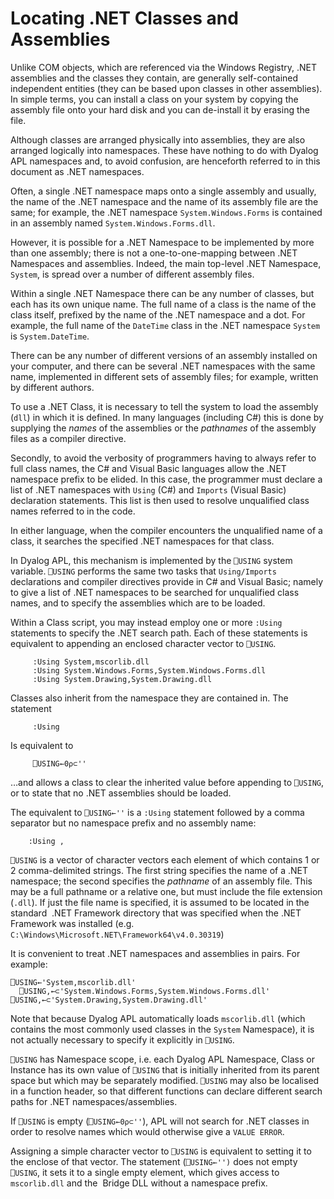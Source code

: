 # Locating .NET Classes and Assemblies

Unlike COM objects, which are referenced via the Windows Registry, .NET assemblies and the classes they contain, are generally self-contained independent entities (they can be based upon classes in other assemblies). In simple terms, you can install a class on your system by copying the assembly file onto your hard disk and you can de-install it by erasing the file.

Although classes are arranged physically into assemblies, they are also arranged logically into namespaces. These have nothing to do with Dyalog APL namespaces and, to avoid confusion, are henceforth referred to in this document as .NET namespaces.

Often, a single .NET namespace maps onto a single assembly and usually, the name of the .NET namespace and the name of its assembly file are the same; for example, the .NET namespace `System.Windows.Forms` is contained in an assembly named `System.Windows.Forms.dll`.

However, it is possible for a .NET Namespace to be implemented by more than one assembly; there is not a one-to-one-mapping between .NET Namespaces and assemblies. Indeed, the main top-level .NET Namespace, `System`, is spread over a number of different assembly files.

Within a single .NET Namespace there can be any number of classes, but each has its own unique name. The full name of a class is the name of the class itself, prefixed by the name of the .NET namespace and a dot. For example, the full name of the `DateTime` class in the .NET namespace `System` is `System.DateTime`.

There can be any number of different versions of an assembly installed on your computer, and there can be several .NET namespaces with the same name, implemented in different sets of assembly files; for example, written by different authors.

To use a .NET Class, it is necessary to tell the system to load the assembly (`dll`) in which it is defined. In many languages (including C#) this is done by supplying the *names* of the assemblies or the *pathnames* of the assembly files as a compiler directive.

Secondly, to avoid the verbosity of programmers having to always refer to full class names, the C# and Visual Basic languages allow the .NET namespace prefix to be elided. In this case, the programmer must declare a list of .NET namespaces with `Using` (C#) and `Imports` (Visual Basic) declaration statements. This list is then used to resolve unqualified class names referred to in the code.

In either language, when the compiler encounters the unqualified name of a class, it searches the specified .NET namespaces for that class.

In Dyalog APL, this mechanism is implemented by the `⎕USING` system variable. `⎕USING` performs the same two tasks that `Using/Imports` declarations and compiler directives provide in C# and Visual Basic; namely to give a list of .NET namespaces to be searched for unqualified class names, and to specify the assemblies which are to be loaded.

Within a Class script, you may instead employ one or more `:Using` statements to specify the .NET search path. Each of these statements is equivalent to appending an enclosed character vector to `⎕USING`.
```apl
     :Using System,mscorlib.dll
     :Using System.Windows.Forms,System.Windows.Forms.dll
     :Using System.Drawing,System.Drawing.dll
```

Classes also inherit from the namespace they are contained in. The statement
```apl
     :Using
```

Is equivalent to
```apl
     ⎕USING←0⍴⊂''
```

…and allows a class to clear the inherited value before appending to `⎕USING`, or to state that no .NET assemblies should be loaded.

The equivalent to `⎕USING←''` is a `:Using` statement followed by a comma separator but no namespace prefix and no assembly name:
```apl
    :Using ,
```

`⎕USING` is a vector of character vectors each element of which contains 1 or 2 comma-delimited strings. The first string specifies the name of a .NET namespace; the second specifies the *pathname* of an assembly file. This may be a full pathname or a relative one, but must include the file extension (`.dll`). If just the file name is specified, it is assumed to be located in the standard  .NET Framework directory that was specified when the .NET Framework was installed (e.g. `C:\Windows\Microsoft.NET\Framework64\v4.0.30319`)

It is convenient to treat .NET namespaces and assemblies in pairs. For example:
```apl
⎕USING←'System,mscorlib.dll'
  ⎕USING,←⊂'System.Windows.Forms,System.Windows.Forms.dll'  ⎕USING,←⊂'System.Drawing,System.Drawing.dll'
```

Note that because Dyalog APL automatically loads `mscorlib.dll` (which contains the most commonly used classes in the `System` Namespace), it is not actually necessary to specify it explicitly in `⎕USING`.

`⎕USING` has Namespace scope, i.e. each Dyalog APL Namespace, Class or Instance has its own value of `⎕USING` that is initially inherited from its parent space but which may be separately modified. `⎕USING` may also be localised in a function header, so that different functions can declare different search paths for .NET namespaces/assemblies.

If `⎕USING` is empty (`⎕USING←0⍴⊂''`), APL will not search for .NET classes in order to resolve names which would otherwise give a `VALUE ERROR`.

Assigning a simple character vector to `⎕USING` is equivalent to setting it to the enclose of that vector. The statement (`⎕USING←'')` does not empty `⎕USING`, it sets it to a single empty element, which gives access to `mscorlib.dll` and the  Bridge DLL without a namespace prefix.
